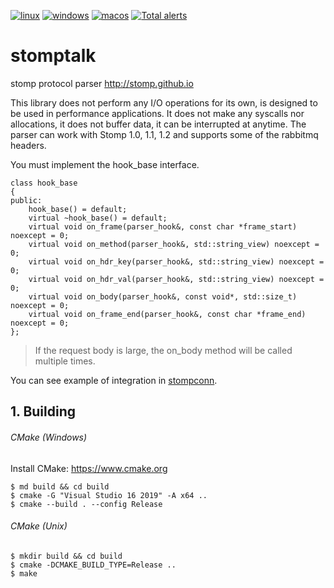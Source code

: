 [![linux](https://github.com/ikonopistsev/stomptalk/workflows/linux/badge.svg?branch=master)](https://github.com/ikonopistsev/stomptalk/actions?query=workflow%3Alinux)
[![windows](https://github.com/ikonopistsev/stomptalk/workflows/windows/badge.svg?branch=master)](https://github.com/ikonopistsev/stomptalk/actions?query=workflow%3Awindows)
[![macos](https://github.com/ikonopistsev/stomptalk/workflows/macos/badge.svg?branch=master)](https://github.com/ikonopistsev/stomptalk/actions?query=workflow%3Amacos)
[![Total alerts](https://img.shields.io/lgtm/alerts/g/ikonopistsev/stomptalk.svg?logo=lgtm&logoWidth=18)](https://lgtm.com/projects/g/ikonopistsev/stomptalk/alerts/)

# stomptalk
stomp protocol parser http://stomp.github.io

This library does not perform any I/O operations for its own, is designed to be used in performance applications. It does not make any syscalls nor allocations, it does not buffer data, it can be interrupted at anytime. The parser can work with Stomp 1.0, 1.1, 1.2 and supports some of the rabbitmq headers.

You must implement the hook_base interface. 
```
class hook_base
{
public:
    hook_base() = default;
    virtual ~hook_base() = default;
    virtual void on_frame(parser_hook&, const char *frame_start) noexcept = 0;
    virtual void on_method(parser_hook&, std::string_view) noexcept = 0;
    virtual void on_hdr_key(parser_hook&, std::string_view) noexcept = 0;
    virtual void on_hdr_val(parser_hook&, std::string_view) noexcept = 0;
    virtual void on_body(parser_hook&, const void*, std::size_t) noexcept = 0;
    virtual void on_frame_end(parser_hook&, const char *frame_end) noexcept = 0;
};
```
> If the request body is large, the on_body method will be called multiple times.

You can see example of integration in [stompconn](https://github.com/ikonopistsev/stompconn).

## 1. Building
###### CMake (Windows)

Install CMake: <https://www.cmake.org>

```
$ md build && cd build
$ cmake -G "Visual Studio 16 2019" -A x64 ..
$ cmake --build . --config Release
```

###### CMake (Unix)

```
$ mkdir build && cd build
$ cmake -DCMAKE_BUILD_TYPE=Release ..
$ make
```
